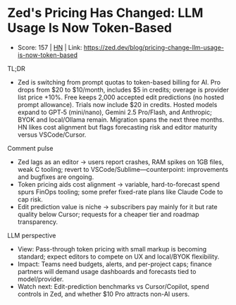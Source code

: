 # Zed's Pricing Has Changed: LLM Usage Is Now Token-Based

- Score: 157 | [HN](https://news.ycombinator.com/item?id=45362425) | Link: https://zed.dev/blog/pricing-change-llm-usage-is-now-token-based

TL;DR
- Zed is switching from prompt quotas to token-based billing for AI. Pro drops from $20 to $10/month, includes $5 in credits; overage is provider list price +10%. Free keeps 2,000 accepted edit predictions (no hosted prompt allowance). Trials now include $20 in credits. Hosted models expand to GPT‑5 (mini/nano), Gemini 2.5 Pro/Flash, and Anthropic; BYOK and local/Ollama remain. Migration spans the next three months. HN likes cost alignment but flags forecasting risk and editor maturity versus VSCode/Cursor.

Comment pulse
- Zed lags as an editor → users report crashes, RAM spikes on 1GB files, weak C tooling; revert to VSCode/Sublime—counterpoint: improvements and bugfixes are ongoing.
- Token pricing aids cost alignment → variable, hard-to-forecast spend spurs FinOps tooling; some prefer fixed-rate plans like Claude Code to cap risk.
- Edit prediction value is niche → subscribers pay mainly for it but rate quality below Cursor; requests for a cheaper tier and roadmap transparency.

LLM perspective
- View: Pass-through token pricing with small markup is becoming standard; expect editors to compete on UX and local/BYOK flexibility.
- Impact: Teams need budgets, alerts, and per-project caps; finance partners will demand usage dashboards and forecasts tied to model/provider.
- Watch next: Edit-prediction benchmarks vs Cursor/Copilot, spend controls in Zed, and whether $10 Pro attracts non-AI users.
